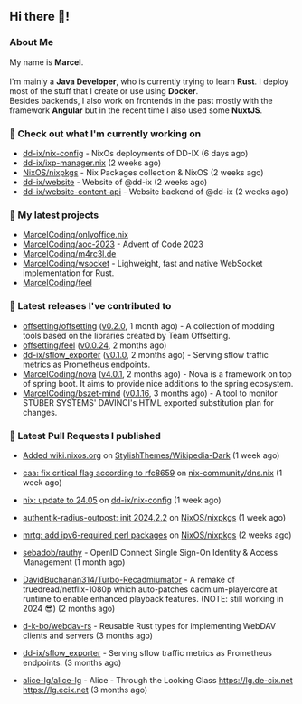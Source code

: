 ## Hi there 👋!




### About Me

My name is **Marcel**.
<br><br>
I'm mainly a **Java Developer**, who is currently trying to learn **Rust**. I deploy most of the stuff that I create or use using **Docker**.
<br>
Besides backends, I also work on frontends in the past mostly with the framework **Angular** but in the recent time I also used some **NuxtJS**. 



### 👷 Check out what I'm currently working on

- [dd-ix/nix-config](https://github.com/dd-ix/nix-config) - NixOs deployments of DD-IX (6 days ago)
- [dd-ix/ixp-manager.nix](https://github.com/dd-ix/ixp-manager.nix) (2 weeks ago)
- [NixOS/nixpkgs](https://github.com/NixOS/nixpkgs) - Nix Packages collection &amp; NixOS (2 weeks ago)
- [dd-ix/website](https://github.com/dd-ix/website) - Website of @dd-ix (2 weeks ago)
- [dd-ix/website-content-api](https://github.com/dd-ix/website-content-api) - Website backend of @dd-ix (2 weeks ago)

### 🌱 My latest projects

- [MarcelCoding/onlyoffice.nix](https://github.com/MarcelCoding/onlyoffice.nix)
- [MarcelCoding/aoc-2023](https://github.com/MarcelCoding/aoc-2023) - Advent of Code 2023
- [MarcelCoding/m4rc3l.de](https://github.com/MarcelCoding/m4rc3l.de)
- [MarcelCoding/wsocket](https://github.com/MarcelCoding/wsocket) - Lighweight, fast and native WebSocket implementation for Rust.
- [MarcelCoding/feel](https://github.com/MarcelCoding/feel)

### 🔭 Latest releases I've contributed to

- [offsetting/offsetting](https://github.com/offsetting/offsetting) ([v0.2.0](https://github.com/offsetting/offsetting/releases/tag/v0.2.0), 1 month ago) - A collection of modding tools based on the libraries created by Team Offsetting.
- [offsetting/feel](https://github.com/offsetting/feel) ([v0.0.24](https://github.com/offsetting/feel/releases/tag/v0.0.24), 2 months ago)
- [dd-ix/sflow_exporter](https://github.com/dd-ix/sflow_exporter) ([v0.1.0](https://github.com/dd-ix/sflow_exporter/releases/tag/v0.1.0), 2 months ago) - Serving sflow traffic metrics as Prometheus endpoints.
- [MarcelCoding/nova](https://github.com/MarcelCoding/nova) ([v4.0.1](https://github.com/MarcelCoding/nova/releases/tag/v4.0.1), 2 months ago) - Nova is a framework on top of spring boot. It aims to provide nice additions to the spring ecosystem.
- [MarcelCoding/bszet-mind](https://github.com/MarcelCoding/bszet-mind) ([v0.1.16](https://github.com/MarcelCoding/bszet-mind/releases/tag/v0.1.16), 3 months ago) - A tool to monitor STÜBER SYSTEMS&#39; DAVINCI&#39;s HTML exported substitution plan for changes.

### 🔨 Latest Pull Requests I published

- [Added wiki.nixos.org](https://github.com/StylishThemes/Wikipedia-Dark/pull/221) on [StylishThemes/Wikipedia-Dark](https://github.com/StylishThemes/Wikipedia-Dark) (1 week ago)
- [caa: fix critical flag according to rfc8659](https://github.com/nix-community/dns.nix/pull/32) on [nix-community/dns.nix](https://github.com/nix-community/dns.nix) (1 week ago)
- [nix: update to 24.05](https://github.com/dd-ix/nix-config/pull/72) on [dd-ix/nix-config](https://github.com/dd-ix/nix-config) (1 week ago)
- [authentik-radius-outpost: init 2024.2.2](https://github.com/NixOS/nixpkgs/pull/313912) on [NixOS/nixpkgs](https://github.com/NixOS/nixpkgs) (1 week ago)
- [mrtg: add ipv6-required perl packages](https://github.com/NixOS/nixpkgs/pull/313719) on [NixOS/nixpkgs](https://github.com/NixOS/nixpkgs) (2 weeks ago)

- [sebadob/rauthy](https://github.com/sebadob/rauthy) - OpenID Connect Single Sign-On Identity &amp; Access Management (1 month ago)
- [DavidBuchanan314/Turbo-Recadmiumator](https://github.com/DavidBuchanan314/Turbo-Recadmiumator) - A remake of truedread/netflix-1080p which auto-patches cadmium-playercore at runtime to enable enhanced playback features. (NOTE: still working in 2024 😎) (2 months ago)
- [d-k-bo/webdav-rs](https://github.com/d-k-bo/webdav-rs) - Reusable Rust types for implementing WebDAV clients and servers (3 months ago)
- [dd-ix/sflow_exporter](https://github.com/dd-ix/sflow_exporter) - Serving sflow traffic metrics as Prometheus endpoints. (3 months ago)
- [alice-lg/alice-lg](https://github.com/alice-lg/alice-lg) - Alice - Through the Looking Glass https://lg.de-cix.net https://lg.ecix.net (3 months ago)

